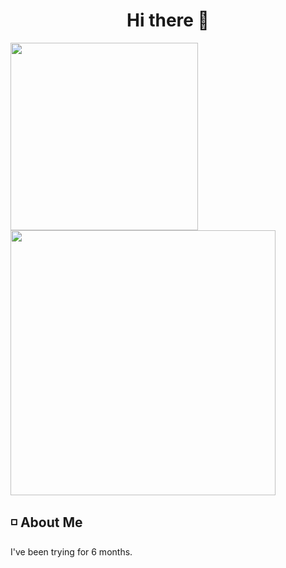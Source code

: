 <h1 align="center"> Hi there 👋 </h1>

<div aligin="center">
	<img src="https://github-readme-stats.vercel.app/api/top-langs/?username=aquieover0&theme=dark" width="300px"> <img src="https://github-readme-stats.vercel.app/api?username=aquieover0&show_icons=true&theme=dark" width=424px>
</div>

## ◽ About Me

I've been trying for 6 months.
